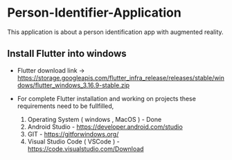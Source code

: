 # Person-Identifier-Application
This application is about a person identification app with augmented reality.

## Install Flutter into windows
- Flutter download link -> https://storage.googleapis.com/flutter_infra_release/releases/stable/windows/flutter_windows_3.16.9-stable.zip
- For complete Flutter installation and working on projects these requirements need to be fullfilled,
  
  1) Operating System ( windows , MacOS ) - Done
  2) Android Studio - https://developer.android.com/studio
  3) GIT - https://gitforwindows.org/
  4) Visual Studio Code ( VSCode ) - https://code.visualstudio.com/Download
  

